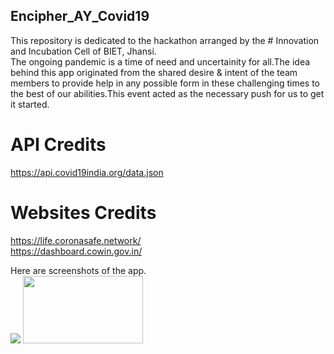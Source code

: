 ## Encipher_AY_Covid19
This repository is dedicated to the hackathon arranged by the # Innovation and Incubation Cell of BIET, Jhansi. <br>
The ongoing pandemic is a time of need and uncertainity for all.The idea behind this app originated from the shared desire & intent of the team members to provide help in any possible form in these challenging times to the best of our abilities.This event acted as the necessary push for us to get it started.  

# API Credits <br>
https://api.covid19india.org/data.json

# Websites Credits <br>
https://life.coronasafe.network/ <br>
https://dashboard.cowin.gov.in/

Here are screenshots of the app. <br>
<img src="https://github.com/gargdev/Encipher_AY_Covid19/blob/main/app/Phone%20Wallpaper%20Mockup%20Instagram%20Story%20Design.gif"/>
<img src="https://github.com/gargdev/Encipher_AY_Covid19/blob/main/app/Blue%20Phone%20Text%20Message%20Instagram%20Reel%20Video%20.png" style="width:192px;height:108px;"/>

